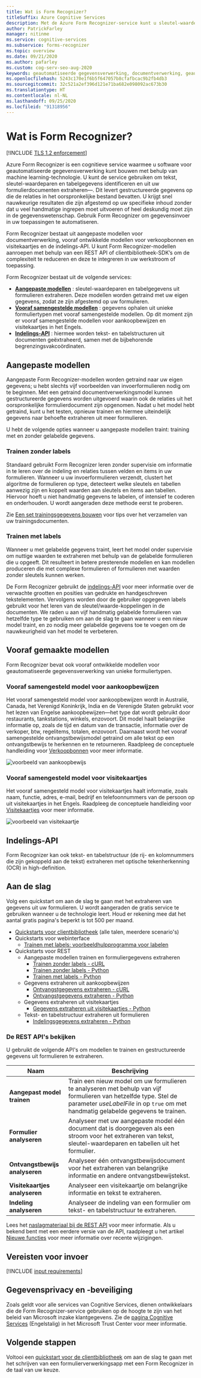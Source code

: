 ```yaml
---
title: Wat is Form Recognizer?
titleSuffix: Azure Cognitive Services
description: Met de Azure Form Recognizer-service kunt u sleutel-waardeparen en tabelgegevens in uw formulierdocumenten identificeren en extraheren, en kunt u belangrijke gegevens extraheren uit verkoopbonnen en visitekaartjes.
author: PatrickFarley
manager: nitinme
ms.service: cognitive-services
ms.subservice: forms-recognizer
ms.topic: overview
ms.date: 09/21/2020
ms.author: pafarley
ms.custom: cog-serv-seo-aug-2020
keywords: geautomatiseerde gegevensverwerking, documentverwerking, geautomatiseerde gegevensinvoer, formulierverwerking
ms.openlocfilehash: 5243c170e1f6b5f647057b8cfafbcac9b2fb4db3
ms.sourcegitcommit: 32c521a2ef396d121e71ba682e098092ac673b30
ms.translationtype: HT
ms.contentlocale: nl-NL
ms.lasthandoff: 09/25/2020
ms.locfileid: "91318956"
---
```

# <a name="what-is-form-recognizer"></a>Wat is Form Recognizer?

[!INCLUDE [TLS 1.2 enforcement](../../../includes/cognitive-services-tls-announcement.md)]

Azure Form Recognizer is een cognitieve service waarmee u software voor geautomatiseerde gegevensverwerking kunt bouwen met behulp van machine learning-technologie. U kunt de service gebruiken om tekst, sleutel-waardeparen en tabelgegevens identificeren en uit uw formulierdocumenten extraheren&mdash;. Dit levert gestructureerde gegevens op die de relaties in het oorspronkelijke bestand bevatten. U krijgt snel nauwkeurige resultaten die zijn afgestemd op uw specifieke inhoud zonder dat u veel handmatige ingrepen moet uitvoeren of heel deskundig moet zijn in de gegevenswetenschap. Gebruik Form Recognizer om gegevensinvoer in uw toepassingen te automatiseren.

Form Recognizer bestaat uit aangepaste modellen voor documentverwerking, vooraf ontwikkelde modellen voor verkoopbonnen en visitekaartjes en de indelings-API. U kunt Form Recognizer-modellen aanroepen met behulp van een REST API of clientbibliotheek-SDK’s om de complexiteit te reduceren en deze te integreren in uw werkstroom of toepassing.

Form Recognizer bestaat uit de volgende services:
* **[Aangepaste modellen](#custom-models)** : sleutel-waardeparen en tabelgegevens uit formulieren extraheren. Deze modellen worden getraind met uw eigen gegevens, zodat ze zijn afgestemd op uw formulieren.
* **[Vooraf samengestelde modellen](#prebuilt-models)** : gegevens ophalen uit unieke formuliertypen met vooraf samengestelde modellen. Op dit moment zijn er vooraf samengestelde modellen voor aankoopbewijzen en visitekaartjes in het Engels.
* **[Indelings-API](#layout-api)** : hiermee worden tekst- en tabelstructuren uit documenten geëxtraheerd, samen met de bijbehorende begrenzingsvakcoördinaten.

## <a name="custom-models"></a>Aangepaste modellen

Aangepaste Form Recognizer-modellen worden getraind naar uw eigen gegevens; u hebt slechts vijf voorbeelden van invoerformulieren nodig om te beginnen. Met een getraind documentverwerkingsmodel kunnen gestructureerde gegevens worden uitgevoerd waarin ook de relaties uit het oorspronkelijke formulierdocument zijn opgenomen. Nadat u het model hebt getraind, kunt u het testen, opnieuw trainen en hiermee uiteindelijk gegevens naar behoefte extraheren uit meer formulieren.

U hebt de volgende opties wanneer u aangepaste modellen traint: training met en zonder gelabelde gegevens.

### <a name="train-without-labels"></a>Trainen zonder labels

Standaard gebruikt Form Recognizer leren zonder supervisie om informatie in te leren over de indeling en relaties tussen velden en items in uw formulieren. Wanneer u uw invoerformulieren verzendt, clustert het algoritme de formulieren op type, detecteert welke sleutels en tabellen aanwezig zijn en koppelt waarden aan sleutels en items aan tabellen. Hiervoor hoeft u niet handmatig gegevens te labelen, of intensief te coderen en onderhouden. U wordt aangeraden deze methode eerst te proberen.

Zie [Een set trainingsgegevens bouwen](./build-training-data-set.md) voor tips over het verzamelen van uw trainingsdocumenten.

### <a name="train-with-labels"></a>Trainen met labels

Wanneer u met gelabelde gegevens traint, leert het model onder supervisie om nuttige waarden te extraheren met behulp van de gelabelde formulieren die u opgeeft. Dit resulteert in betere presterende modellen en kan modellen produceren die met complexe formulieren of formulieren met waarden zonder sleutels kunnen werken.

De Form Recognizer gebruikt de [indelings-API](#layout-api) voor meer informatie over de verwachte grootten en posities van gedrukte en handgeschreven tekstelementen. Vervolgens worden door de gebruiker opgegeven labels gebruikt voor het leren van de sleutel/waarde-koppelingen in de documenten. We raden u aan vijf handmatig gelabelde formulieren van hetzelfde type te gebruiken om aan de slag te gaan wanneer u een nieuw model traint, en zo nodig meer gelabelde gegevens toe te voegen om de nauwkeurigheid van het model te verbeteren.

## <a name="prebuilt-models"></a>Vooraf gemaakte modellen

Form Recognizer bevat ook vooraf ontwikkelde modellen voor geautomatiseerde gegevensverwerking van unieke formuliertypen.

### <a name="prebuilt-receipt-model"></a>Vooraf samengesteld model voor aankoopbewijzen

Het vooraf samengesteld model voor aankoopbewijzen wordt in Australië, Canada, het Verenigd Koninkrijk, India en de Verenigde Staten gebruikt voor het lezen van Engelse aankoopbewijzen&mdash;het type dat wordt gebruikt door restaurants, tankstations, winkels, enzovoort. Dit model haalt belangrijke informatie op, zoals de tijd en datum van de transactie, informatie over de verkoper, btw, regelitems, totalen, enzovoort. Daarnaast wordt het vooraf samengestelde ontvangstbewijsmodel getraind om alle tekst op een ontvangstbewijs te herkennen en te retourneren. Raadpleeg de conceptuele handleiding voor [Verkoopbonnen](./concept-receipts.md) voor meer informatie.

![voorbeeld van aankoopbewijs](./media/contoso-receipt-small.png)

### <a name="prebuilt-business-cards-model"></a>Vooraf samengesteld model voor visitekaartjes

Het vooraf samengesteld model voor visitekaartjes haalt informatie, zoals naam, functie, adres, e-mail, bedrijf en telefoonnummers van de persoon op uit visitekaartjes in het Engels. Raadpleeg de conceptuele handleiding voor [Visitekaartjes](./concept-business-cards.md) voor meer informatie.

![voorbeeld van visitekaartje](./media/business-card-english.jpg)

## <a name="layout-api"></a>Indelings-API

Form Recognizer kan ook tekst- en tabelstructuur (de rij- en kolomnummers die zijn gekoppeld aan de tekst) extraheren met optische tekenherkenning (OCR) in high-definition.

## <a name="get-started"></a>Aan de slag

Volg een quickstart om aan de slag te gaan met het extraheren van gegevens uit uw formulieren. U wordt aangeraden de gratis service te gebruiken wanneer u de technologie leert. Houd er rekening mee dat het aantal gratis pagina's beperkt is tot 500 per maand.

* [Quickstarts voor clientbibliotheek](./quickstarts/client-library.md) (alle talen, meerdere scenario's)
* Quickstarts voor webinterface
  * [Trainen met labels: voorbeeldhulpprogramma voor labelen](quickstarts/label-tool.md)
* Quickstarts voor REST
  * Aangepaste modellen trainen en formuliergegevens extraheren
    * [Trainen zonder labels - cURL](quickstarts/curl-train-extract.md)
    * [Trainen zonder labels - Python](quickstarts/python-train-extract.md)
    * [Trainen met labels - Python](quickstarts/python-labeled-data.md)
  * Gegevens extraheren uit aankoopbewijzen
    * [Ontvangstgegevens extraheren - cURL](quickstarts/curl-receipts.md)
    * [Ontvangstgegevens extraheren - Python](quickstarts/python-receipts.md)
  * Gegevens extraheren uit visitekaartjes
    * [Gegevens extraheren uit visitekaartjes - Python](quickstarts/python-business-cards.md)
  * Tekst- en tabelstructuur extraheren uit formulieren
    * [Indelingsgegevens extraheren - Python](quickstarts/python-layout.md)


### <a name="review-the-rest-apis"></a>De REST API's bekijken

U gebruikt de volgende API's om modellen te trainen en gestructureerde gegevens uit formulieren te extraheren.

|Naam |Beschrijving |
|---|---|
| **Aangepast model trainen**| Train een nieuw model om uw formulieren te analyseren met behulp van vijf formulieren van hetzelfde type. Stel de parameter _useLabelFile_ in op `true` om met handmatig gelabelde gegevens te trainen. |
| **Formulier analyseren** |Analyseer met uw aangepaste model één document dat is doorgegeven als een stroom voor het extraheren van tekst, sleutel-waardeparen en tabellen uit het formulier.  |
| **Ontvangstbewijs analyseren** |Analyseer één ontvangstbewijsdocument voor het extraheren van belangrijke informatie en andere ontvangstbewijstekst.|
| **Visitekaartjes analyseren** |Analyseer een visitekaartje om belangrijke informatie en tekst te extraheren.|
| **Indeling analyseren** |Analyseer de indeling van een formulier om tekst- en tabelstructuur te extraheren.|

Lees het [naslagmateriaal bij de REST API](https://westus2.dev.cognitive.microsoft.com/docs/services/form-recognizer-api-v2/operations/AnalyzeWithCustomForm) voor meer informatie. Als u bekend bent met een eerdere versie van de API, raadpleegt u het artikel [Nieuwe functies](./whats-new.md) voor meer informatie over recente wijzigingen.

## <a name="input-requirements"></a>Vereisten voor invoer

[!INCLUDE [input requirements](./includes/input-requirements.md)]

## <a name="data-privacy-and-security"></a>Gegevensprivacy en -beveiliging

Zoals geldt voor alle services van Cognitive Services, dienen ontwikkelaars die de Form Recognizer-service gebruiken op de hoogte te zijn van het beleid van Microsoft inzake klantgegevens. Zie de [pagina Cognitive Services](https://www.microsoft.com/trustcenter/cloudservices/cognitiveservices) (Engelstalig) in het Microsoft Trust Center voor meer informatie.

## <a name="next-steps"></a>Volgende stappen

Voltooi een [quickstart voor de clientbibliotheek](quickstarts/client-library.md) om aan de slag te gaan met het schrijven van een formulierverwerkingsapp met een Form Recognizer in de taal van uw keuze.